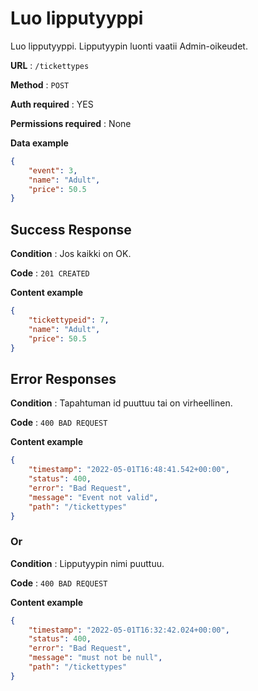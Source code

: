# Luo lipputyyppi

Luo lipputyyppi. Lipputyypin luonti vaatii Admin-oikeudet.

**URL** : `/tickettypes`

**Method** : `POST`

**Auth required** : YES

**Permissions required** : None

**Data example** 

```json
{
    "event": 3,
    "name": "Adult",
    "price": 50.5
}
```

## Success Response

**Condition** : Jos kaikki on OK.

**Code** : `201 CREATED`

**Content example**

```json
{
    "tickettypeid": 7,
    "name": "Adult",
    "price": 50.5
}
```

## Error Responses

**Condition** : Tapahtuman id puuttuu tai on virheellinen.

**Code** : `400 BAD REQUEST`

**Content example**

```json
{
    "timestamp": "2022-05-01T16:48:41.542+00:00",
    "status": 400,
    "error": "Bad Request",
    "message": "Event not valid",
    "path": "/tickettypes"
}
```

### Or

**Condition** : Lipputyypin nimi puuttuu.

**Code** : `400 BAD REQUEST`

**Content example**

```json
{
    "timestamp": "2022-05-01T16:32:42.024+00:00",
    "status": 400,
    "error": "Bad Request",
    "message": "must not be null",
    "path": "/tickettypes"
}
```